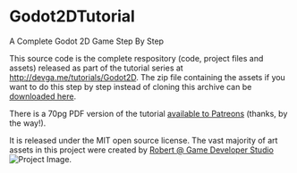 # Godot2DTutorial
A Complete Godot 2D Game Step By Step

This source code is the complete respository (code, project files and assets) released as part of the tutorial series at http://devga.me/tutorials/Godot2D.  The zip file containing the assets if you want to do this step by step instead of cloning this archive can be [downloaded here](https://github.com/serapth/Godot2DTutorial/raw/master/assets.zip).

There is a 70pg PDF version of the tutorial [available to Patreons](https://www.patreon.com/gamefromscratch) (thanks, by the way!).

It is released under the MIT open source license. The vast majority of art assets in this project were created by [Robert @ Game Developer Studio](https://www.gamedeveloperstudio.com/)
![Project Image](https://pbs.twimg.com/media/Dxx-tCPUYAABhSk.jpg).  
